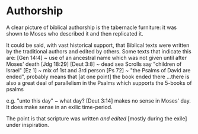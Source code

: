 # Authorship

A clear picture of biblical authorship is the tabernacle furniture: it was shown to Moses who described it and then replicated it.

It could be said, with vast historical support, that Biblical texts were written by the traditional authors and edited by others.
Some texts that indicate this are:
    [Gen 14:4] ~ use of an ancestral name which was not given until after Moses' death [Jdg 18:29]
    [Deut 3:8] ~ dead sea Scrolls say "children of Israel"
    [Ez 1] ~ mix of 1st and 3rd person
    [Ps 72] ~ "the Psalms of David are ended", probably means that [at one point] the book ended there
    ...there is also a great deal of parallelism in the Psalms which supports the 5-books of psalms

e.g. "unto this day" ~ what day?  [Deut 3:14] makes no sense in Moses' day.
It does make sense in an exilic time-period.

The point is that scripture was written _and edited_ [mostly during the exile] under inspiration.
